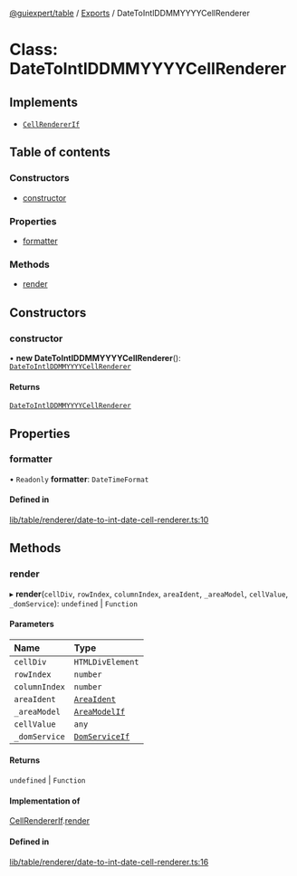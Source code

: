 [@guiexpert/table](../README.md) / [Exports](../modules.md) / DateToIntlDDMMYYYYCellRenderer

# Class: DateToIntlDDMMYYYYCellRenderer

## Implements

- [`CellRendererIf`](../interfaces/CellRendererIf.md)

## Table of contents

### Constructors

- [constructor](DateToIntlDDMMYYYYCellRenderer.md#constructor)

### Properties

- [formatter](DateToIntlDDMMYYYYCellRenderer.md#formatter)

### Methods

- [render](DateToIntlDDMMYYYYCellRenderer.md#render)

## Constructors

### constructor

• **new DateToIntlDDMMYYYYCellRenderer**(): [`DateToIntlDDMMYYYYCellRenderer`](DateToIntlDDMMYYYYCellRenderer.md)

#### Returns

[`DateToIntlDDMMYYYYCellRenderer`](DateToIntlDDMMYYYYCellRenderer.md)

## Properties

### formatter

• `Readonly` **formatter**: `DateTimeFormat`

#### Defined in

[lib/table/renderer/date-to-int-date-cell-renderer.ts:10](https://github.com/guiexperttable/ge-table/blob/65066c0/libs/table/src/lib/table/renderer/date-to-int-date-cell-renderer.ts#L10)

## Methods

### render

▸ **render**(`cellDiv`, `rowIndex`, `columnIndex`, `areaIdent`, `_areaModel`, `cellValue`, `_domService`): `undefined` \| `Function`

#### Parameters

| Name | Type |
| :------ | :------ |
| `cellDiv` | `HTMLDivElement` |
| `rowIndex` | `number` |
| `columnIndex` | `number` |
| `areaIdent` | [`AreaIdent`](../modules.md#areaident) |
| `_areaModel` | [`AreaModelIf`](../interfaces/AreaModelIf.md) |
| `cellValue` | `any` |
| `_domService` | [`DomServiceIf`](../interfaces/DomServiceIf.md) |

#### Returns

`undefined` \| `Function`

#### Implementation of

[CellRendererIf](../interfaces/CellRendererIf.md).[render](../interfaces/CellRendererIf.md#render)

#### Defined in

[lib/table/renderer/date-to-int-date-cell-renderer.ts:16](https://github.com/guiexperttable/ge-table/blob/65066c0/libs/table/src/lib/table/renderer/date-to-int-date-cell-renderer.ts#L16)
